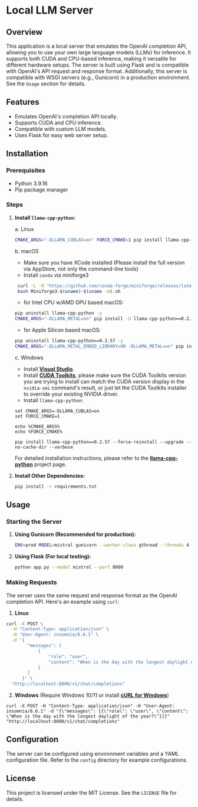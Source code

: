 # Local LLM Server

## Overview
This application is a local server that emulates the OpenAI completion API, allowing you to use your own large language models (LLMs) for inference. It supports both CUDA and CPU-based inference, making it versatile for different hardware setups. The server is built using Flask and is compatible with OpenAI's API request and response format. Additionally, this server is compatible with WSGI servers (e.g., Gunicorn) in a production environment. See the `Usage` section for details.

## Features
- Emulates OpenAI's completion API locally.
- Supports CUDA and CPU inference.
- Compatible with custom LLM models.
- Uses Flask for easy web server setup.

## Installation

### Prerequisites
- Python 3.9.16
- Pip package manager

### Steps
1. **Install `llama-cpp-python`:**
    
    a. Linux
    ```bash
    CMAKE_ARGS="-DLLAMA_CUBLAS=on" FORCE_CMAKE=1 pip install llama-cpp-python==0.2.57 --force-reinstall --upgrade --no-cache-dir --verbose
    ```
    b. macOS
    - Make sure you have XCode installed (Please install the full version via AppStore, not only the command-line tools)
    - Install `conda` via miniforge3
   ```bash
    curl -L -O "https://github.com/conda-forge/miniforge/releases/latest/download/Miniforge3-$(uname)-$(uname -m).sh"
    bash Miniforge3-$(uname)-$(uname -m).sh
    ```
    - for Intel CPU w/AMD GPU based macOS:
    ```bash
    pip uninstall llama-cpp-python -y
    CMAKE_ARGS="-DLLAMA_METAL=on" pip install -U llama-cpp-python==0.2.57 --no-cache-dir
    ```
    - for Apple Silicon based macOS:
    ```bash
    pip uninstall llama-cpp-python==0.2.57 -y
    CMAKE_ARGS="-DLLAMA_METAL_EMBED_LIBRARY=ON -DLLAMA_METAL=on" pip install -U llama-cpp-python --no-cache-dir
    ```
    c. Windows
    - Install [**Visual Studio**](https://visualstudio.microsoft.com/vs/community/).
    - Install [**CUDA Toolkits**](https://developer.nvidia.com/cuda-downloads), please make sure the CUDA Toolkits version you are trying to install can match the CUDA version display in the `nvidia-smi` command's result, or just let the CUDA Toolkits installer to override your existing NVIDIA driver.
    - Install `llama-cpp-python`:
    ```
    set CMAKE_ARGS=-DLLAMA_CUBLAS=on
    set FORCE_CMAKE=1

    echo %CMAKE_ARGS%
    echo %FORCE_CMAKE%

    pip install llama-cpp-python==0.2.57 --force-reinstall --upgrade --no-cache-dir --verbose
    ```

   For detailed installation instructions, please refer to the [**llama-cpp-python**](https://github.com/abetlen/llama-cpp-python) project page.
2. **Install Other Dependencies:**
    ```bash
    pip install -r requirements.txt
    ```

## Usage

### Starting the Server
1. **Using Gunicorn (Recommended for production):**
    ```bash
    ENV=prod MODEL=mistral gunicorn --worker-class gthread --threads 4 --bind 0.0.0.0:8000 'app:start_server()'
    ```

2. **Using Flask (For local testing):**
    ```bash
    python app.py --model mistral --port 8000
    ```

### Making Requests
The server uses the same request and response format as the OpenAI completion API. Here's an example using `curl`:
1. **Linux**
```bash
curl -X POST \
  -H "Content-Type: application/json" \
  -H "User-Agent: insomnia/8.6.1" \
  -d '{
        "messages": [
            {
                "role": "user",
                "content": "When is the day with the longest daylight of the year?"
            }
        ]
      }' \
  "http://localhost:8000/v1/chat/completions"
```

2. **Windows** (Require Windows 10/11 or install [**cURL for Windows**](https://curl.se/windows/))
```
curl -X POST -H "Content-Type: application/json" -H "User-Agent: insomnia/8.6.1" -d "{\"messages\": [{\"role\": \"user\", \"content\": \"When is the day with the longest daylight of the year?\"}]}" "http://localhost:8000/v1/chat/completions"
```

## Configuration
The server can be configured using environment variables and a YAML configuration file. Refer to the `config` directory for example configurations.

## License
This project is licensed under the MIT License. See the `LICENSE` file for details.

